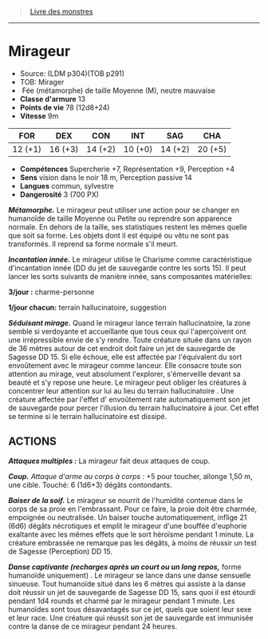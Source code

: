 ﻿> [Livre des monstres](tome_of_beasts.md)

---

# Mirageur

- Source: (LDM p304)(TOB p291)
- TOB: Mirager
-  Fée (métamorphe) de taille Moyenne (M), neutre mauvaise
- **Classe d'armure** 13
- **Points de vie** 78 (12d8+24)
- **Vitesse** 9m

|FOR|DEX|CON|INT|SAG|CHA|
|---|---|---|---|---|---|
|12 (+1)|16 (+3)|14 (+2)|10 (+0)|14 (+2)|20 (+5)|

- **Compétences** Supercherie +7, Représentation +9, Perception +4
- **Sens** vision dans le noir 18 m, Perception passive 14
- **Langues** commun, sylvestre
- **Dangerosité** 3 (700 PX)

**_Métamorphe._** Le mirageur peut utiliser une action pour se changer en humanoïde de taille Moyenne ou Petite ou reprendre son apparence normale. En dehors de la taille, ses statistiques restent les mêmes quelle que soit sa forme. Les objets dont il est équipé ou vêtu ne sont pas transformés. Il reprend sa forme normale s'il meurt.

**_Incantation innée._** Le mirageur utilise le Charisme comme caractéristique d'incantation innée (DD du jet de sauvegarde contre les sorts 15). Il peut lancer les sorts suivants de manière innée, sans composantes matérielles:

**3/jour :** charme-personne

**1/jour chacun:** terrain hallucinatoire, suggestion

**_Séduisant mirage._** Quand le mirageur lance terrain hallucinatoire, la zone semble si verdoyante et accueillante que tous ceux qui l'aperçoivent ont une irrépressible envie de s'y rendre. Toute créature située dans un rayon de 36 mètres autour de cet endroit doit faire un jet de sauvegarde de Sagesse DD 15. Si elle échoue, elle est affectée par l'équivalent du sort envoûtement avec le mirageur comme lanceur. Elle consacre toute son attention au mirage, veut absolument l'explorer, s'émerveille devant sa beauté et s'y repose une heure. Le mirageur peut obliger les créatures à concentrer leur attention sur lui au lieu du terrain hallucinatoire . Une créature affectée par l'effet d' envoûtement rate automatiquement son jet de sauvegarde pour percer l'illusion du terrain hallucinatoire à jour. Cet effet se termine si le terrain hallucinatoire est dissipé.

## ACTIONS

**_Attaques multiples :_** La mirageur fait deux attaques de coup.

**_Coup._** _Attaque d'arme au corps à corps :_ +5 pour toucher, allonge 1,50 m, une cible. Touché: 6 (1d6+3) dégâts contondants.

**_Baiser de la soif._** Le mirageur se nourrit de l'humidité contenue dans le corps de sa proie en l'embrassant. Pour ce faire, la proie doit être charmée, empoignée ou neutralisée. Un baiser touche automatiquement, inflige 21 (6d6) dégâts nécrotiques et emplit le mirageur d'une bouffée d'euphorie exaltante avec les mêmes effets que le sort héroïsme pendant 1 minute. La créature embrassée ne remarque pas les dégâts, à moins de réussir un test de Sagesse (Perception) DD 15.

**_Danse captivante (recharges après un court ou un long repos,_** forme humanoïde uniquement) . Le mirageur se lance dans une danse sensuelle sinueuse. Tout humanoïde situé dans les 6 mètres qui assiste à la danse doit réussir un jet de sauvegarde de Sagesse DD 15, sans quoi il est étourdi pendant 1d4 rounds et charmé par le mirageur pendant 1 minute. Les humanoïdes sont tous désavantagés sur ce jet, quels que soient leur sexe et leur race. Une créature qui réussit son jet de sauvegarde est immunisée contre la danse de ce mirageur pendant 24 heures.

